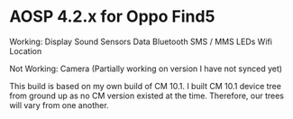 AOSP 4.2.x for Oppo Find5
================================================================

Working:
Display
Sound
Sensors
Data
Bluetooth
SMS / MMS
LEDs
Wifi
Location

Not Working:
Camera  (Partially working on version I have not synced yet)


This build is based on my own build of CM 10.1. I built CM 10.1 device tree from ground up as no CM version existed at the time. Therefore, our trees will vary from one another.
